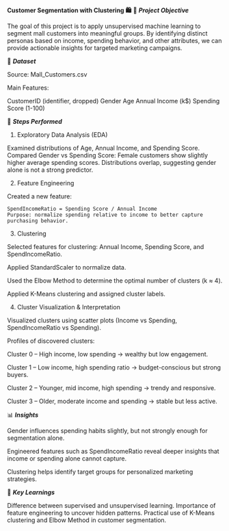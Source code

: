 **Customer Segmentation with Clustering 🛍️**
📌 ***Project Objective***

The goal of this project is to apply unsupervised machine learning to segment mall customers into meaningful groups. By identifying distinct personas based on income, spending behavior, and other attributes, we can provide actionable insights for targeted marketing campaigns.

🔎 ***Dataset***

Source: Mall_Customers.csv 

Main Features:
  
  CustomerID (identifier, dropped)
  Gender
  Age
  Annual Income (k$)
  Spending Score (1-100)

🧪 ***Steps Performed***
1. Exploratory Data Analysis (EDA)

  Examined distributions of Age, Annual Income, and Spending Score.
  Compared Gender vs Spending Score:
    Female customers show slightly higher average spending scores.
    Distributions overlap, suggesting gender alone is not a strong predictor.

2. Feature Engineering

  Created a new feature:
  
    SpendIncomeRatio = Spending Score / Annual Income
    Purpose: normalize spending relative to income to better capture purchasing behavior.

3. Clustering

  Selected features for clustering: Annual Income, Spending Score, and SpendIncomeRatio.
  
  Applied StandardScaler to normalize data.
  
  Used the Elbow Method to determine the optimal number of clusters (k ≈ 4).
  
  Applied K-Means clustering and assigned cluster labels.

4. Cluster Visualization & Interpretation

  Visualized clusters using scatter plots (Income vs Spending, SpendIncomeRatio vs Spending).
  
  Profiles of discovered clusters:
  
  Cluster 0 – High income, low spending → wealthy but low engagement.
  
  Cluster 1 – Low income, high spending ratio → budget-conscious but strong buyers.
  
  Cluster 2 – Younger, mid income, high spending → trendy and responsive.
  
  Cluster 3 – Older, moderate income and spending → stable but less active.

📊 ***Insights***

Gender influences spending habits slightly, but not strongly enough for segmentation alone.

Engineered features such as SpendIncomeRatio reveal deeper insights that income or spending alone cannot capture.

Clustering helps identify target groups for personalized marketing strategies.

🚀 ***Key Learnings***

  Difference between supervised and unsupervised learning.
  Importance of feature engineering to uncover hidden patterns.
  Practical use of K-Means clustering and Elbow Method in customer segmentation.
